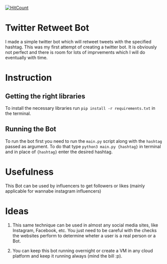 [![HitCount](http://hits.dwyl.io/debdutgoswami/twitter-retweet-bot.svg)](http://hits.dwyl.io/debdutgoswami/twitter-retweet-bot)


# Twitter Retweet Bot

I made a simple twitter bot which will retweet tweets with the specified hashtag. This was my first attempt of creating a twitter bot. It is obviously not perfect and there is room for lots of imprvements which I will do eventually with time.

# Instruction

## Getting the right libraries

To install the necessary libraries run ```pip install -r requirements.txt``` in the terminal.

## Running the Bot

To run the bot first you need to run the ```main.py``` script along with the ```hashtag``` passed as argument. To do that type ```python3 main.py {hashtag}``` in terminal and in place of ```{hashtag}``` enter the desired hashtag.

# Usefulness

This Bot can be used by influencers to get followers or likes (mainly applicable for wannabe instagram influencers)


# Ideas

1. This same technique can be used in almost any social media sites, like Instagram, Facebook, etc. You just need to be careful with the checks the websites perform to determine wheter a user is a real person or a Bot.

2. You can keep this bot running overnight or create a VM in any cloud platform and keep it running always (mind the bill :p).

